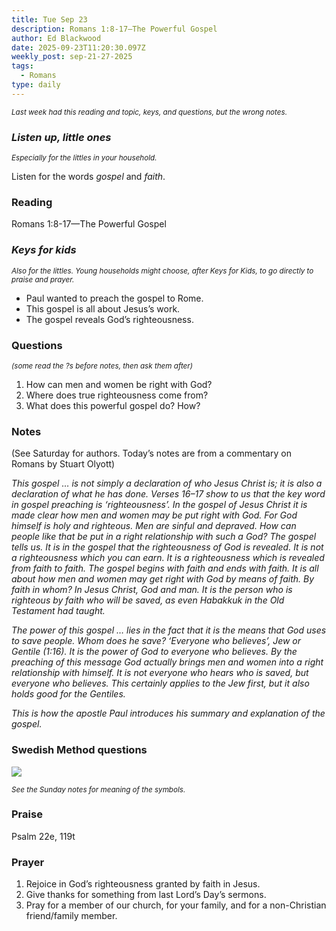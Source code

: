 ```yaml
---
title: Tue Sep 23
description: Romans 1:8-17—The Powerful Gospel
author: Ed Blackwood
date: 2025-09-23T11:20:30.097Z
weekly_post: sep-21-27-2025
tags:
  - Romans
type: daily
---
```

<div><small><i>Last week had this reading and topic, keys, and questions, but the wrong notes.</i></small></div>

### *Listen up, little ones*

<div><small><i>Especially for the littles in your household.</i></small></div>

Listen for the words *gospel* and *faith*.

### Reading

Romans 1:8-17—The Powerful Gospel

### *Keys for kids*

<div><small><i>Also for the littles. Young households might choose, after Keys for Kids, to go directly to praise and prayer.</i></small></div>

* Paul wanted to preach the gospel to Rome.
* This gospel is all about Jesus’s work.
* The gospel reveals God’s righteousness.

### Questions

<div><small><i>(some read the ?s before notes, then ask them after)</i></small></div>

1. How can men and women be right with God?
2. Where does true righteousness come from?
3. What does this powerful gospel do? How?

### Notes

(See Saturday for authors. Today’s notes are from a commentary on Romans by Stuart Olyott)	 

*This gospel … is not simply a declaration of who Jesus Christ is; it is also a declaration of what he has done. Verses 16–17 show to us that the key word in gospel preaching is ‘righteousness’. In the gospel of Jesus Christ it is made clear how men and women may be put right with God. For God himself is holy and righteous. Men are sinful and depraved. How can people like that be put in a right relationship with such a God? The gospel tells us. It is in the gospel that the righteousness of God is revealed. It is not a righteousness which you can earn. It is a righteousness which is revealed from faith to faith. The gospel begins with faith and ends with faith. It is all about how men and women may get right with God by means of faith. By faith in whom? In Jesus Christ, God and man. It is the person who is righteous by faith who will be saved, as even Habakkuk in the Old Testament had taught.*

*The power of this gospel … lies in the fact that it is the means that God uses to save people. Whom does he save? ‘Everyone who believes’, Jew or Gentile (1:16). It is the power of God to everyone who believes. By the preaching of this message God actually brings men and women into a right relationship with himself. It is not everyone who hears who is saved, but everyone who believes. This certainly applies to the Jew first, but it also holds good for the Gentiles.*

*This is how the apostle Paul introduces his summary and explanation of the gospel.*

### Swedish Method questions

![](/static/img/family_worship_study_ed-swedish_questions.png)

<div><small><i>See the Sunday notes for meaning of the symbols.</i></small></div>

### Praise

P﻿salm 22e, 119t

### Prayer

1. Rejoice in God’s righteousness granted by faith in Jesus.
2. Give thanks for something from last Lord’s Day’s sermons.
3. Pray for a member of our church, for your family, and for a non-Christian friend/family member.